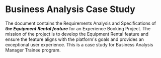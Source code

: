# Business Analysis Case Study

The document contains the Requirements Analysis and Specifications of _**the Equipment Rental feature**_ for an Experience Booking Project. The mission of the project is to develop the Equipment Rental feature and ensure the feature aligns with the platform's goals and provides an exceptional user experience. This is a case study for Business Analysis Manager Trainee program.
